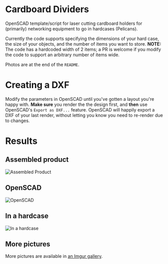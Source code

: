 # Cardboard Dividers
OpenSCAD template/script for laser cutting cardboard holders for (primarily) networking equipment to go in hardcases (Pelicans).

Currently the code supports specifying the dimensions of your hard case, the size of your objects, and the number of items you want to store. **NOTE:** The code has a hardcoded width of 2 items; a PR is welcome if you modify the code to support an arbitrary number of items wide.

Photos are at the end of the `README`.

# Creating a DXF
Modify the parameters in OpenSCAD until you've gotten a layout you're happy with. **Make sure** you render the the design first, and **then** use OpenSCAD's `Export as DXF...` feature. OpenSCAD will happily export a DXF of your last render, without letting you know you need to re-render due to changes.

# Results
## Assembled product
![Assembled Product](https://i.imgur.com/aa4ZNEm.jpg)

## OpenSCAD
![OpenSCAD](https://i.imgur.com/TLLGoGw.png)

## In a hardcase
![In a hardcase](https://i.imgur.com/8jrpMhW.jpg)

## More pictures
More pictures are available in [an Imgur gallery](https://imgur.com/a/tPjLB).
